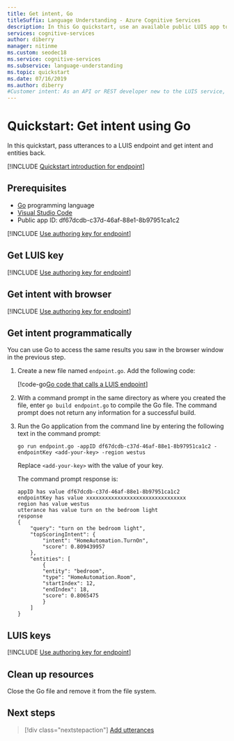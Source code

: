 ```yaml
---
title: Get intent, Go
titleSuffix: Language Understanding - Azure Cognitive Services
description: In this Go quickstart, use an available public LUIS app to determine a user's intention from conversational text.  
services: cognitive-services
author: diberry
manager: nitinme
ms.custom: seodec18
ms.service: cognitive-services
ms.subservice: language-understanding
ms.topic: quickstart
ms.date: 07/16/2019
ms.author: diberry
#Customer intent: As an API or REST developer new to the LUIS service, I want to query the LUIS endpoint of a published model using GO so that I can see the JSON prediction response. 
---
```


# Quickstart: Get intent using Go

In this quickstart, pass utterances to a LUIS endpoint and get intent and entities back.

[!INCLUDE [Quickstart introduction for endpoint](../../../includes/cognitive-services-luis-qs-endpoint-intro-para.md)]

## Prerequisites

* [Go](https://golang.org/) programming language  
* [Visual Studio Code](https://code.visualstudio.com/)
* Public app ID: df67dcdb-c37d-46af-88e1-8b97951ca1c2

[!INCLUDE [Use authoring key for endpoint](../../../includes/cognitive-services-luis-qs-endpoint-luis-repo-note.md)]

## Get LUIS key

[!INCLUDE [Use authoring key for endpoint](../../../includes/cognitive-services-luis-qs-endpoint-get-key-para.md)]

## Get intent with browser

[!INCLUDE [Use authoring key for endpoint](../../../includes/cognitive-services-luis-qs-endpoint-browser-para.md)]

## Get intent programmatically

You can use Go to access the same results you saw in the browser window in the previous step. 

1. Create a new file named `endpoint.go`. Add the following code:
    
   [!code-go[Go code that calls a LUIS endpoint](~/samples-luis/documentation-samples/quickstarts/analyze-text/go/endpoint.go?range=36-98)]

2. With a command prompt in the same directory as where you created the file, enter `go build endpoint.go` to compile the Go file. The command prompt does not return any information for a successful build.

3. Run the Go application from the command line by entering the following text in the command prompt: 

    ```CMD
    go run endpoint.go -appID df67dcdb-c37d-46af-88e1-8b97951ca1c2 -endpointKey <add-your-key> -region westus
    ```
    
    Replace `<add-your-key>` with the value of your key.  
    
    The command prompt response is: 
    
    ```CMD
    appID has value df67dcdb-c37d-46af-88e1-8b97951ca1c2
    endpointKey has value xxxxxxxxxxxxxxxxxxxxxxxxxxxxxxxx
    region has value westus
    utterance has value turn on the bedroom light
    response
    {
        "query": "turn on the bedroom light",
        "topScoringIntent": {
            "intent": "HomeAutomation.TurnOn",
            "score": 0.809439957
        },
        "entities": [
            {
            "entity": "bedroom",
            "type": "HomeAutomation.Room",
            "startIndex": 12,
            "endIndex": 18,
            "score": 0.8065475
            }
        ]
    }
    ```
    
## LUIS keys

[!INCLUDE [Use authoring key for endpoint](../../../includes/cognitive-services-luis-qs-endpoint-key-usage-para.md)]

## Clean up resources
Close the Go file and remove it from the file system. 

## Next steps
> [!div class="nextstepaction"]
> [Add utterances](luis-get-started-go-add-utterance.md)
